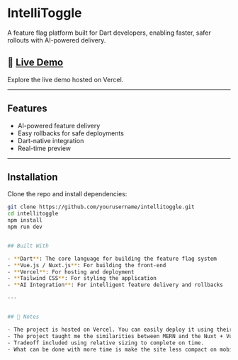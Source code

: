 # IntelliToggle

A feature flag platform built for Dart developers, enabling faster, safer rollouts with AI-powered delivery.

## 🔗 [Live Demo](https://intellitoggle-omega.vercel.app/)

Explore the live demo hosted on Vercel.

---

## Features

- AI-powered feature delivery
- Easy rollbacks for safe deployments
- Dart-native integration
- Real-time preview

---

## Installation

Clone the repo and install dependencies:

```bash
git clone https://github.com/yourusername/intellitoggle.git
cd intellitoggle
npm install
npm run dev


## Built With

- **Dart**: The core language for building the feature flag system
- **Vue.js / Nuxt.js**: For building the front-end
- **Vercel**: For hosting and deployment
- **Tailwind CSS**: For styling the application
- **AI Integration**: For intelligent feature delivery and rollbacks

---


## 📝 Notes

- The project is hosted on Vercel. You can easily deploy it using their platform.
- The project taught me the similarities between MERN and the Nuxt + Vue + Tailwind stack, and how the latter stack makes routing and styling much easier
- Tradeoff included using relative sizing to complete on time.
- What can be done with more time is make the site less compact on mobile, add more pages and more content for usable links

